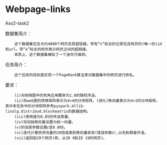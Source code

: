 # Webpage-links
Ass2-task2


数据集简介：


        这个数据集包含大约4800个网页及其超链接。带有“n”标志的记录包含网页的(唯一的)id和url。带“e”标志的网页表示网页之间的超链接。
        本质上，这个数据集模拟了一个迷你万维网。


任务简介：

        这个任务的目标是实现一个PageRank算法来对数据集中的网页进行排名。
  
要求：

        (i)对网络图中的死角应用概率为1.0的随机传送。
        (ii)将web图的转换矩阵表示为4×4的分块矩阵，(进化)秩向量表示为4×1的分块矩阵，其中本任务中的分块矩阵参考pyspark.mllib.                linalg.distribud.blockmatrix的数据结构。
        (iii)使用值为0.85的传送常量。
        (iv)将初始秩向量设置为统一向量。
        (v)的误差参数设置𝜀至0.005。
        (vi)迭代计算排序向量的20倍或直到秩向量收敛(错误参数𝜀),以先到期者作准。
        (vii)返回前20个网页(即，从ID 0到ID 19的网页)。
